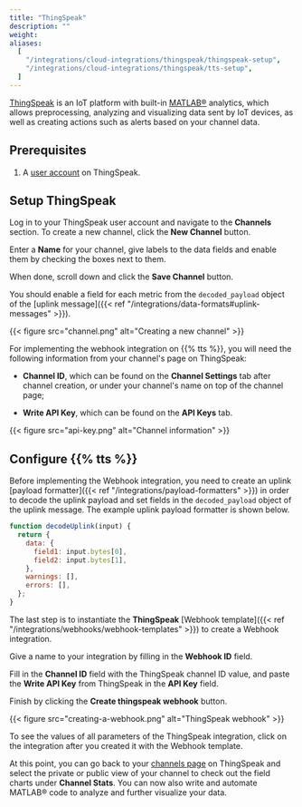 ```yaml
---
title: "ThingSpeak"
description: ""
weight:
aliases:
  [
    "/integrations/cloud-integrations/thingspeak/thingspeak-setup",
    "/integrations/cloud-integrations/thingspeak/tts-setup",
  ]
---
```


[ThingSpeak](https://thingspeak.com/) is an IoT platform with built-in [MATLAB&reg;](https://www.mathworks.com/products/matlab.html) analytics, which allows preprocessing, analyzing and visualizing data sent by IoT devices, as well as creating actions such as alerts based on your channel data.

<!--more-->

## Prerequisites

1. A [user account](https://thingspeak.com/login) on ThingSpeak.

## Setup ThingSpeak

Log in to your ThingSpeak user account and navigate to the **Channels** section. To create a new channel, click the **New Channel** button.

Enter a **Name** for your channel, give labels to the data fields and enable them by checking the boxes next to them.

When done, scroll down and click the **Save Channel** button.

You should enable a field for each metric from the `decoded_payload` object of the [uplink message]({{< ref "/integrations/data-formats#uplink-messages" >}}).

{{< figure src="channel.png" alt="Creating a new channel" >}}

For implementing the webhook integration on {{% tts %}}, you will need the following information from your channel's page on ThingSpeak:

- **Channel ID**, which can be found on the **Channel Settings** tab after channel creation, or under your channel's name on top of the channel page;

- **Write API Key**, which can be found on the **API Keys** tab.

{{< figure src="api-key.png" alt="Channel information" >}}

## Configure {{% tts %}}

Before implementing the Webhook integration, you need to create an uplink [payload formatter]({{< ref "/integrations/payload-formatters" >}}) in order to decode the uplink payload and set fields in the `decoded_payload` object of the uplink message. The example uplink payload formatter is shown below.

```js
function decodeUplink(input) {
  return {
    data: {
      field1: input.bytes[0],
      field2: input.bytes[1],
    },
    warnings: [],
    errors: [],
  };
}
```

The last step is to instantiate the **ThingSpeak** [Webhook template]({{< ref "/integrations/webhooks/webhook-templates" >}}) to create a Webhook integration.

Give a name to your integration by filling in the **Webhook ID** field.

Fill in the **Channel ID** field with the ThingSpeak channel ID value, and paste the **Write API Key** from ThingSpeak in the **API Key** field.

Finish by clicking the **Create thingspeak webhook** button.

{{< figure src="creating-a-webhook.png" alt="ThingSpeak webhook" >}}

To see the values of all parameters of the ThingSpeak integration, click on the integration after you created it with the Webhook template.

At this point, you can go back to your [channels page](https://thingspeak.com/channels) on ThingSpeak and select the private or public view of your channel to check out the field charts under **Channel Stats**. You can now also write and automate MATLAB&reg; code to analyze and further visualize your data.
